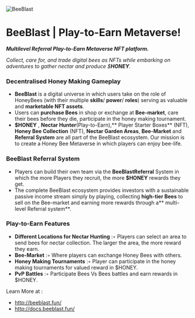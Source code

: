 ![BeeBlast](https://github.com/BeeBlast/.github/assets/67492324/bce7bd8a-9f6f-4487-9b9e-7759fc35849b)
# BeeBlast | Play-to-Earn Metaverse!

**_Multilevel Referral Play-to-Earn Metaverse NFT platform._**

_Collect, care for, and trade digital bees as NFTs while embarking on adventures to gather nectar and produce $**HONEY**._

### Decentralised Honey Making Gameplay
- **BeeBlast** is a digital universe in which users take on the role of HoneyBees (with their multiple **skills**/ **power**/ **roles**) serving as valuable and **marketable NFT assets**.
- Users can **purchase Bees** in shop or exchange at **Bee-market**, care their bees before they die, participate in the honey making tournament.
- **$HONEY** , **Nectar Hunter**(Play-to-Earn),** Player Starter Boxes** (NFT), **Honey Bee Collection** (NFT), **Nectar Garden Areas**, **Bee-Market** and **Referral System** are all part of the BeeBlast ecosystem. Our mission is to create a Honey Bee Metaverse in which players can enjoy bee-life. 
### BeeBlast Referral System
- Players can build their own team via the **BeeBlastReferral** System in which the more Players they recruit, the more **$HONEY** rewards they get.
- The complete BeeBlast ecosystem provides investors with a sustainable passive income stream simply by playing, collecting **high-tier Bees** to sell on the Bee-market and earning more rewards through a** multi-level Referral system**.

### Play-to-Earn Features
- **Different Locations for Nectar Hunting** :◦ Players can select an area to send bees for nectar collection. The larger the area, the more reward they earn.
- **Bee-Market** :◦ Where players can exchange Honey Bees with others.
- **Honey Making Tournaments** :◦ Player can participate in the honey making tournaments for valued reward in $HONEY.
- **PvP Battles** :◦ Participate Bees Vs Bees battles and earn rewards in $HONEY.

Learn More at :
- http://beeblast.fun/
- http://docs.beeblast.fun/
